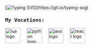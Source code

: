 [![Typing SVG](https://readme-typing-svg.demolab.com?font=JetBrains+Mono&weight=500&size=30&duration=2500&pause=1000&color=9B9FF7&background=A753FF00&width=600&height=100&lines=Hey%F0%9F%90%B2+Hi%F0%9F%98%BC+Hello%F0%9F%91%8B+I'm+windsom!)](https://git.io/typing-svg)
<!-- <h1 align="center">Hey🐲 Hi😼 Hello👋 I'm windsom!</h1> -->
<samp>
  <h3 align="left">My Vocations:</h3>
</samp>

<div align="left">
  <img src="https://cdn.jsdelivr.net/gh/devicons/devicon/icons/lua/lua-original.svg" height="50" alt="lua logo"  />
  <img width="12" />
  <img src="https://cdn.jsdelivr.net/gh/devicons/devicon/icons/python/python-original.svg" height="50" alt="python logo"  />
  <img width="12" />
  <img src="https://cdn.jsdelivr.net/gh/devicons/devicon/icons/java/java-original.svg" height="50" alt="java logo"  />
  <img width="12" />
  <img src="https://cdn.jsdelivr.net/gh/devicons/devicon/icons/react/react-original.svg" height="50" alt="react logo"  />
</div>

